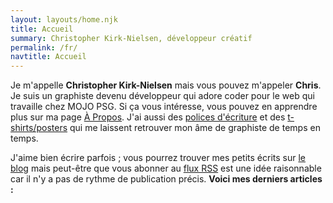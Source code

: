 ```yaml
---
layout: layouts/home.njk
title: Accueil
summary: Christopher Kirk-Nielsen, développeur créatif
permalink: /fr/
navtitle: Accueil
---
```


Je m'appelle **Christopher Kirk-Nielsen** mais vous pouvez m'appeler **Chris**. Je suis un graphiste devenu développeur qui adore coder pour le web qui travaille chez MOJO PSG. Si ça vous intéresse, vous pouvez en apprendre plus sur ma page [À Propos](/fr/a-propos/). J'ai aussi des [polices d'écriture](/fonts) et des [t-shirts/posters](/designs) qui me laissent retrouver mon âme de graphiste de temps en temps.

J'aime bien écrire parfois ; vous pourrez trouver mes petits écrits sur [le blog](/fr/blog/) mais peut-être que vous abonner au [flux RSS](/fr/rss.xml) est une idée raisonnable car il n'y a pas de rythme de publication précis. **Voici mes derniers articles :**